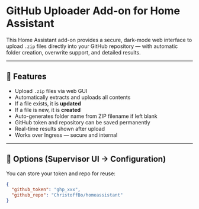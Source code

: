 # GitHub Uploader Add-on for Home Assistant

This Home Assistant add-on provides a secure, dark-mode web interface to upload `.zip` files directly into your GitHub repository — with automatic folder creation, overwrite support, and detailed results.

---

## 🧰 Features

- Upload `.zip` files via web GUI
- Automatically extracts and uploads all contents
- If a file exists, it is **updated**
- If a file is new, it is **created**
- Auto-generates folder name from ZIP filename if left blank
- GitHub token and repository can be saved permanently
- Real-time results shown after upload
- Works over Ingress — secure and internal

---

## 🧾 Options (Supervisor UI → Configuration)

You can store your token and repo for reuse:

```json
{
  "github_token": "ghp_xxx",
  "github_repo": "ChristoffBo/homeassistant"
}
